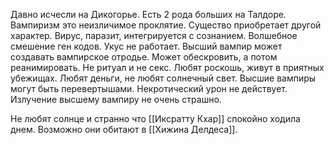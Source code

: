 Давно исчесли на Дикогорье. Есть 2 рода больших на Талдоре. Вампиризм это неизличимое проклятие. Существо приобретает другой характер. Вирус, паразит, интегрируется с сознанием. Волшебное смешение ген кодов. Укус не работает. Высший вампир может создавать вампирское отродье. Может обескровить, а потом реанимировать. Не ритуал и не секс.  Любят роскошь, живут в приятных убежищах. Любят деньги, не любят солнечный свет. 
Высшие вампиры могут быть перевертышами. Некротический урон не действует. Излучение высшему вампиру не очень страшно.

Не любят солнце и странно что [[Иксратту Кхар]] спокойно ходила днем.
Возможно они обитают в [[Хижина Делдеса]].
